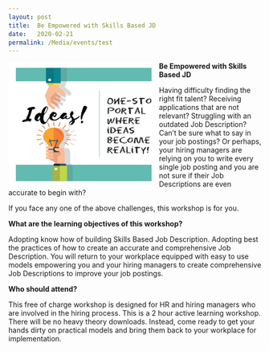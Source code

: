 ```yaml
---
layout: post
title:  Be Empowered with Skills Based JD
date:   2020-02-21
permalink: /Media/events/test
---
```

<img src="/images/programmes/products-and-services/3.jpg" align="left" style="width:300px;height:250px;">

<b>Be Empowered with Skills Based JD</b>

Having difficulty finding the right fit talent?  Receiving applications that are not relevant?  Struggling with an outdated Job Description?  Can’t be sure what to say in your job postings?  Or perhaps, your hiring managers are relying on you to write every single job posting and you are not sure if their Job Descriptions are even accurate to begin with?

If you face any one of the above challenges, this workshop is for you.

<b>What are the learning objectives of this workshop?</b>

Adopting know how of building Skills Based Job Description.
Adopting best the practices of how to create an accurate and comprehensive Job Description.
You will return to your workplace equipped with easy to use models empowering you and your hiring managers to create comprehensive Job Descriptions to improve your job postings.

<b>Who should attend?</b>

This free of charge workshop is designed for HR and hiring managers who are involved in the hiring process.  This is a 2 hour active learning workshop. There will be no heavy theory downloads.  Instead, come ready to get your hands dirty on practical models and bring them back to your workplace for implementation.

